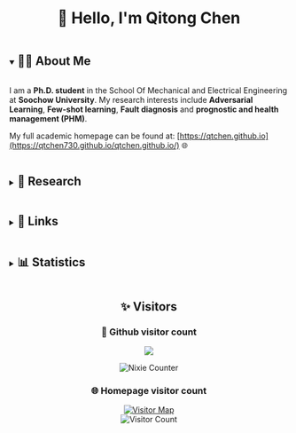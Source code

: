 <h1 align="center">👋 Hello, I'm Qitong Chen</h1>

<details open>
<summary><h2 style="display: inline-block">👨‍🎓 About Me</h2></summary>

I am a **Ph.D. student** in the School Of Mechanical and Electrical Engineering at **Soochow University**. My research interests include **Adversarial Learning**, **Few-shot learning**, **Fault diagnosis** and **prognostic and health management (PHM)**.

My full academic homepage can be found at: [https://qtchen.github.io](https://qtchen730.github.io/qtchen.github.io/) 🌐
</details>

<details>
<summary><h2 style="display: inline-block">🔬 Research</h2></summary>

The details of my research can be found in my [Publications](https://qtchen730.github.io/qtchen.github.io/publications/) 📚.

<details>
<summary><h3 style="display: inline-block">🤖 PHM Foundation Model</h3></summary>

- 🏗️ Building large-scale, general-purpose models for industrial equipment health monitoring and predictive maintenance.
 - 🚀 I am leading an open-source project group called [PHMBench](https://github.com/PHMBench) and contribute to various PHM research initiatives.

🔥 Notable work: [HSE: A Plug-and-Play Module for Unified Fault Diagnosis Foundation Models](https://github.com/liq22/HSE_module)
</details>

<details>
<summary><h3 style="display: inline-block">🧠 Neural-symbolic Diagnosis</h3></summary>

- 🔄 Combining neural networks with symbolic knowledge to create more explainable and robust fault diagnosis systems.

✨ Notable publications:
- 📊 Transparent Operator Network (TII 2024)
- 🧩 Deep Expert Network (JMS 2024)
- 🔍 Transparent Information Fusion Network (ADVEI 2025)
</details>

<details>
<summary><h3 style="display: inline-block">🌉 Cross-domain Diagnosis</h3></summary>

🔄 Developing methods to transfer knowledge between different domains and equipment types for efficient fault diagnosis.

📝 Notable publications:
- 🌐 Cross-Domain Augmentation Diagnosis (RESS 2023)
- 🛠️ Adversarial Domain-Invariant Generalization (TII 2022)
- 🧪 Knowledge Mapping-Based Adversarial Domain Adaptation (MSSP 2021)
</details>
</details>

<details>
<summary><h2 style="display: inline-block">🔗 Links</h2></summary>

🎓 [![Google Scholar](https://img.shields.io/badge/Google_Scholar-Follow-green?style=social&logo=googlescholar)](https://scholar.google.com/citations?user=Ag4Bcb6bUv4C)

📚 [![ResearchGate](https://img.shields.io/badge/ResearchGate-Follow-blue?style=social&logo=researchgate)](https://www.researchgate.net/profile/Qi-Li-155)

🆔 [![ORCID](https://img.shields.io/badge/ORCID-Connect-green?style=social&logo=orcid)](https://orcid.org/0000-0001-8970-1345)

💻 [![GitHub](https://img.shields.io/github/followers/liq22?label=follow&style=social)](https://github.com/qtchen730)

🏠 [![Homepage](https://img.shields.io/badge/Homepage-Visit-blue?style=social&logo=github)](https://qtchen730.github.io/qtchen.github.io/)

📧 [![Email](https://img.shields.io/badge/Email-Contact-blue?style=social&logo=gmail)](qtchen0730@163.com)
</details>

<details>
<summary><h2 style="display: inline-block">📊 Statistics</h2></summary>


###  📈 GitHub stats

<div align="center">
  <img src="./assets/pic/LQ.png" width="180" style="margin: 10px;" />
</div>

<div align="center">
  <img src="https://github-readme-stats.vercel.app/api?username=liq22&show_icons=true&icon_color=CE1D2D&text_color=718096&bg_color=ffffff&hide_title=true" style="margin: 10px;" />
</div>

### 🔥 GitHub streak stats

<div align="center">
  <img src="https://github-readme-streak-stats.herokuapp.com/?user=liq22&theme=dark)" style="margin: 10px;" />
</div>
</details>


<h2 align="center">✨ Visitors</h2>

<div align="center">

### 👀 Github visitor count

<a href="https://clustrmaps.com/site/1bq6p" title="Visit tracker"><img src="https://clustrmaps.com/map_v2.png?d=50xriIgyxQ1iyUIyLLeNS-NMsytm-KrZ5JZpwOGmBfw&cl=ffffff&w=a" /></a>


![Nixie Counter](https://moe-counter.glitch.me/get/@qtchen730?theme=nixietube-1)


### 🌐 Homepage visitor count

<div align="center">
<a href="https://clustrmaps.com/site/zuDpJ" title="Visit tracker">
  <img src="https://clustrmaps.com/map_v2.png?d=zuDpJ5etKfqfgxUfT9DtytaR54mqkvdYGnihWXUaA_Q&cl=ffffff&w=a" alt="Visitor Map" />
</a>
</div>

</div>

<div align="center">
<img src="https://moe-counter.glitch.me/get/@qtchen730.github.io?theme=nixietube-1" alt="Visitor Count" />
</div>

<!-- 
🌟 Have a great day! Thanks for visiting my profile! 🌟
-->

<!--
**qtchen730/qtchen730** is a ✨ _special_ ✨ repository because its `README.md` (this file) appears on your GitHub profile.
-->